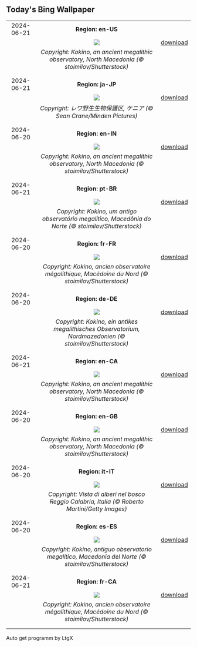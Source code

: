 ## Today's Bing Wallpaper
|      |      |      |
| :----: | :----: | :----: |
|2024-06-21|**Region: en-US**||
||![](https://www.bing.com/th?id=OHR.KokinoMacedonia_EN-US0466604378_UHD.jpg&pid=hp&w=1152&h=648&rs=1&c=4)| [download](https://www.bing.com/th?id=OHR.KokinoMacedonia_EN-US0466604378_UHD.jpg)|
||*Copyright: Kokino, an ancient megalithic observatory, North Macedonia (© stoimilov/Shutterstock)*
||
|||
|2024-06-21|**Region: ja-JP**||
||![](https://www.bing.com/th?id=OHR.LewaGiraffe_JA-JP1858057864_UHD.jpg&pid=hp&w=1152&h=648&rs=1&c=4)| [download](https://www.bing.com/th?id=OHR.LewaGiraffe_JA-JP1858057864_UHD.jpg)|
||*Copyright: レワ野生生物保護区, ケニア (© Sean Crane/Minden Pictures)*
||
|||
|2024-06-20|**Region: en-IN**||
||![](https://www.bing.com/th?id=OHR.KokinoMacedonia_EN-IN6950788998_UHD.jpg&pid=hp&w=1152&h=648&rs=1&c=4)| [download](https://www.bing.com/th?id=OHR.KokinoMacedonia_EN-IN6950788998_UHD.jpg)|
||*Copyright: Kokino, an ancient megalithic observatory, North Macedonia (© stoimilov/Shutterstock)*
||
|||
|2024-06-21|**Region: pt-BR**||
||![](https://www.bing.com/th?id=OHR.KokinoMacedonia_PT-BR2816851215_UHD.jpg&pid=hp&w=1152&h=648&rs=1&c=4)| [download](https://www.bing.com/th?id=OHR.KokinoMacedonia_PT-BR2816851215_UHD.jpg)|
||*Copyright: Kokino, um antigo observatório megalítico, Macedônia do Norte (© stoimilov/Shutterstock)*
||
|||
|2024-06-20|**Region: fr-FR**||
||![](https://www.bing.com/th?id=OHR.KokinoMacedonia_FR-FR5105619878_UHD.jpg&pid=hp&w=1152&h=648&rs=1&c=4)| [download](https://www.bing.com/th?id=OHR.KokinoMacedonia_FR-FR5105619878_UHD.jpg)|
||*Copyright: Kokino, ancien observatoire mégalithique, Macédoine du Nord (© stoimilov/Shutterstock)*
||
|||
|2024-06-20|**Region: de-DE**||
||![](https://www.bing.com/th?id=OHR.KokinoMacedonia_DE-DE0078075426_UHD.jpg&pid=hp&w=1152&h=648&rs=1&c=4)| [download](https://www.bing.com/th?id=OHR.KokinoMacedonia_DE-DE0078075426_UHD.jpg)|
||*Copyright: Kokino, ein antikes megalithisches Observatorium, Nordmazedonien (© stoimilov/Shutterstock)*
||
|||
|2024-06-21|**Region: en-CA**||
||![](https://www.bing.com/th?id=OHR.KokinoMacedonia_EN-CA8649662259_UHD.jpg&pid=hp&w=1152&h=648&rs=1&c=4)| [download](https://www.bing.com/th?id=OHR.KokinoMacedonia_EN-CA8649662259_UHD.jpg)|
||*Copyright: Kokino, an ancient megalithic observatory, North Macedonia (© stoimilov/Shutterstock)*
||
|||
|2024-06-20|**Region: en-GB**||
||![](https://www.bing.com/th?id=OHR.KokinoMacedonia_EN-GB4480367698_UHD.jpg&pid=hp&w=1152&h=648&rs=1&c=4)| [download](https://www.bing.com/th?id=OHR.KokinoMacedonia_EN-GB4480367698_UHD.jpg)|
||*Copyright: Kokino, an ancient megalithic observatory, North Macedonia (© stoimilov/Shutterstock)*
||
|||
|2024-06-20|**Region: it-IT**||
||![](https://www.bing.com/th?id=OHR.SummerTree_IT-IT6031529080_UHD.jpg&pid=hp&w=1152&h=648&rs=1&c=4)| [download](https://www.bing.com/th?id=OHR.SummerTree_IT-IT6031529080_UHD.jpg)|
||*Copyright: Vista di alberi nel bosco Reggio Calabria, Italia (© Roberto Martini/Getty Images)*
||
|||
|2024-06-20|**Region: es-ES**||
||![](https://www.bing.com/th?id=OHR.KokinoMacedonia_ES-ES7264523423_UHD.jpg&pid=hp&w=1152&h=648&rs=1&c=4)| [download](https://www.bing.com/th?id=OHR.KokinoMacedonia_ES-ES7264523423_UHD.jpg)|
||*Copyright: Kokino, antiguo observatorio megalítico, Macedonia del Norte (© stoimilov/Shutterstock)*
||
|||
|2024-06-21|**Region: fr-CA**||
||![](https://www.bing.com/th?id=OHR.KokinoMacedonia_FR-CA9739761147_UHD.jpg&pid=hp&w=1152&h=648&rs=1&c=4)| [download](https://www.bing.com/th?id=OHR.KokinoMacedonia_FR-CA9739761147_UHD.jpg)|
||*Copyright: Kokino, ancien observatoire mégalithique, Macédoine du Nord (© stoimilov/Shutterstock)*
||
|||

Auto get programm by LtgX
